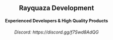 <h2 align="center">Rayquaza Development</h2>
<h4 align="center">Experienced Developers & High Quality Products</h4>
<h6 align="center">Discord: https://discord.gg/f7Swd8AdQG</h6>
